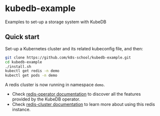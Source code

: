 # kubedb-example

Examples to set-up a storage system with KubeDB

## Quick start

Set-up a Kubernetes cluster and its related kubeconfig file, and then:

```bash
git clone https://github.com/k8s-school/kubedb-example.git
cd kubedb-example
./install.sh
kubectl get redis -n demo
kubectl get pods -n demo
```

A redis cluster is now running in namespace `demo`.

- Check [redis-operator documentation](https://kubedb.com/docs/v0.13.0-rc.0/guides/redis/) to discover all the features provided by the KubeDB operator.
- Check [redis-cluster documentation](https://kubedb.com/docs/v0.13.0-rc.0/guides/redis/clustering/redis-cluster/) to learn more about using this redis instance.
